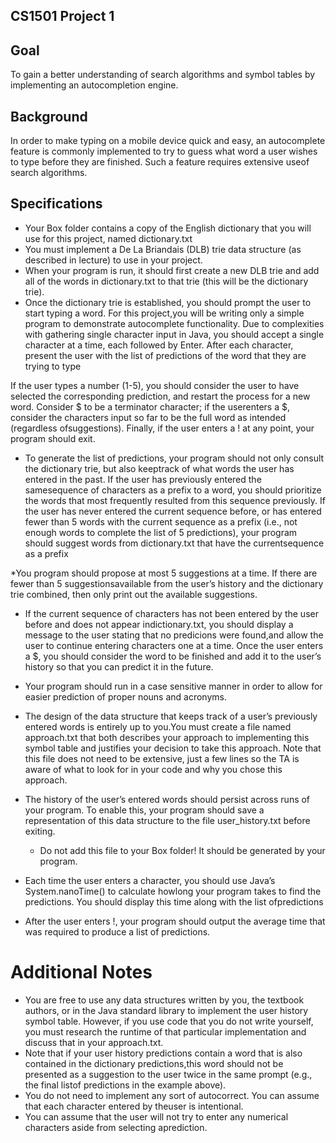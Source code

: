 ## CS1501 Project 1

## Goal
To gain a better understanding of search algorithms and symbol tables by implementing an autocompletion
engine.

## Background
In order to make typing on a mobile device quick and easy, an autocomplete feature is commonly implemented
to try to guess what word a user wishes to type before they are finished. Such a feature requires extensive
useof search algorithms.

## Specifications
* Your Box folder contains a copy of the English dictionary that you will use for this project, named dictionary.txt
* You must implement a De La Briandais (DLB) trie data structure (as described in lecture) to use in your project.
* When your program is run, it should first create a new DLB trie and add all of the words in dictionary.txt to that 
trie (this will be the dictionary trie).
* Once the dictionary trie is established, you should prompt the user to start typing a word. For this project,you will
be writing only a simple program to demonstrate autocomplete functionality. Due to complexities with gathering single character input in Java,
you should accept a single character at a time, each followed by Enter. After each character, present the user with the list of predictions of
the word that they are trying to type

If the user types a number (1-5), you should consider the user to have selected the corresponding prediction, and restart the process for a new word. 
Consider $ to be a terminator character; if the userenters a $, consider the characters input so far to be the full word as intended (regardless ofsuggestions). 
Finally, if the user enters a ! at any point, your program should exit.

* To generate the list of predictions, your program should not only consult the dictionary trie, but also keeptrack of what words the user has entered in the past.
If the user has previously entered the samesequence of characters as a prefix to a word, you should prioritize the words that most frequently resulted from this sequence 
previously. If the user has never entered the current sequence before, or has entered fewer than 5 words with the current sequence as a prefix (i.e., not enough words to 
complete the list of 5 predictions), your program should suggest words from dictionary.txt that have the currentsequence as a prefix

*You program should propose at most 5 suggestions at a time. If there are fewer than 5 suggestionsavailable from the user’s history and the dictionary trie combined, then
only print out the available suggestions.

* If the current sequence of characters has not been entered by the user before and does not appear indictionary.txt, you should display a message to the user stating that 
no predicions were found,and allow the user to continue entering characters one at a time. Once the user enters a $, you should consider the word to be finished and add it
to the user’s history so that you can predict it in the future.

* Your program should run in a case sensitive manner in order to allow for easier prediction of proper nouns and acronyms.
* The design of the data structure that keeps track of a user’s previously entered words is entirely up to you.You must create a file named approach.txt that both describes
your approach to implementing this symbol table and justifies your decision to take this approach. Note that this file
does not need to be extensive, just a few lines so the TA is aware of what to look for in your code and why you chose this approach.
* The history of the user’s entered words should persist across runs of your program. To enable this, your program should save a representation of this data structure to the
file user_history.txt before exiting.
  * Do not add this file to your Box folder! It should be generated by your program.
 * Each time the user enters a character, you should use Java’s System.nanoTime() to calculate howlong your program takes to find the predictions. You should display this time
 along with the list ofpredictions
 * After the user enters !, your program should output the average time that was required to produce a list of predictions.
 
 # Additional Notes
 * You are free to use any data structures written by you, the textbook authors, or in the Java standard library to implement the user history symbol table. However, if you use code that you do not
 write yourself, you must research the runtime of that particular implementation and discuss that in your approach.txt.
 * Note that if your user history predictions contain a word that is also contained in the dictionary predictions,this word should not be presented as a suggestion to the user twice in the same prompt 
 (e.g., the final listof predictions in the example above).
 * You do not need to implement any sort of autocorrect. You can assume that each character entered by theuser is intentional.
 * You can assume that the user will not try to enter any numerical characters aside from selecting aprediction.
